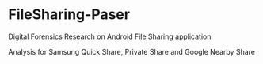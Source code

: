 # FileSharing-Paser

Digital Forensics Research on Android File Sharing application

Analysis for Samsung Quick Share, Private Share and Google Nearby Share 
